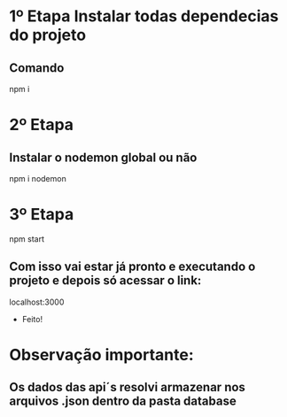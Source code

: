 # 1º Etapa Instalar todas dependecias do projeto
## Comando
npm i


# 2º Etapa
## Instalar o nodemon global ou não

npm i nodemon

# 3º Etapa
npm start

## Com isso vai estar já pronto e executando o projeto e depois só acessar o link:
localhost:3000

- Feito!

# Observação importante:
## Os dados das api´s resolvi armazenar nos arquivos .json dentro da pasta database


